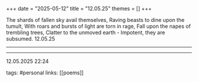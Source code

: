 +++
date = "2025-05-12"
title = "12.05.25"
themes = []
+++

The shards of fallen sky avail themselves,
Raving beasts to dine upon the tumult,
With roars and bursts of light are torn in rage,
Fall upon the napes of trembling trees,
Clatter to the unmoved earth - 
Impotent, they are subsumed.
12.05.25

---



---

12.05.2025 22:24

tags: #personal
links: [[poems]]
